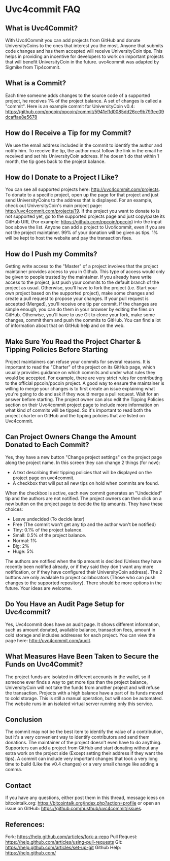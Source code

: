 Uvc4commit FAQ
===============

What is Uvc4Commit?
--------------------
With Uvc4Commit you can add projects from GitHub and donate UniversityCoins to the ones that interest you the most. Anyone that submits code changes and has them accepted will receive UniversityCoin tips. This helps in providing an incentive for developers to work on important projects that will benefit UniversityCoin in the future. uvc4commit was adapted by Sigmike from Tip4commit.

What is a Commit?
-----------------
Each time someone adds changes to the source code of a supported project, he receives 1% of the project balance. A set of changes is called a "commit". Here is an example commit for UniversityCoin v0.4: https://github.com/ppcoin/ppcoin/commit/5941effd0085dd26ce9b793ec09dcaffae8e5678

How do I Receive a Tip for my Commit?
-------------------------------------
We use the email address included in the commit to identify the author and notify him. To receive the tip, the author must follow the link in the email he received and set his UniversityCoin address. If he doesn't do that within 1 month, the tip goes back to the project balance.

How do I Donate to a Project I Like?
------------------------------------
You can see all supported projects here: http://uvc4commit.com/projects. To donate to a specific project, open up the page for that project and just send UniversityCoins to the address that is displayed. For an example, check out UniversityCoin's main project page: http://uvc4commit.com/projects/19. If the project you want to donate to is not supported yet, go to the supported projects page and just copy/paste its GitHub URL (For example: https://github.com/ppcoin/ppcoin) into the input box above the list. Anyone can add a project to Uvc4commit, even if you are not the project maintainer. 99% of your donation will be given as tips. 1% will be kept to host the website and pay the transaction fees.

How do I Push my Commits?
-------------------------
Getting write access to the "Master" of a project involves that the project maintainer provides access to you in Github. This type of access would only be given to people trusted by the maintainer. If you already have write access to the project, just push your commits to the default branch of the project as usual. Otherwise, you'll have to fork the project (i.e. Start your own project based on the supported project), make some changes and create a pull request to propose your changes. If your pull request is accepted (Merged), you'll receive one tip per commit. If the changes are simple enough, you can do them in your browser by editing the files on GitHub. Otherwise, you'll have to use Git to clone your fork, make some changes, commit them and push the commits to GitHub. You can find a lot of information about that on GitHub help and on the web.

Make Sure You Read the Project Charter & Tipping Policies Before Starting
-------------------------------------------------------------------------
Project maintainers can refuse your commits for several reasons. It is important to read the "Charter" of the project on its GitHub page, which usually provides guidance on which commits and under what rules they would be accepted. For example, there are very strict rules for contributing to the official ppcoin/ppcoin project. A good way to ensure the maintainer is willing to merge your changes is to first create an issue explaining what you're going to do and ask if they would merge a pull request. Wait for an answer before starting. The project owner can also edit the Tipping Policies section on their Uvc4commit project page to include more information on what kind of commits will be tipped. So it's important to read both the project charter on GitHub and the tipping policies that are listed on Uvc4commit.

Can Project Owners Change the Amount Donated to Each Commit?
------------------------------------------------------------
Yes, they have a new button "Change project settings" on the project page along the project name. In this screen they can change 2 things (for now):

* A text describing their tipping policies that will be displayed on the project page on uvc4commit.
* A checkbox that will put all new tips on hold when commits are found.

When the checkbox is active, each new commit generates an "Undecided" tip and the authors are not notified. The project owners can then click on a new button on the project page to decide the tip amounts. They have these choices:

* Leave undecided (To decide later)
* Free (The commit won't get any tip and the author won't be notified)
* Tiny: 0.1% of the project balance.
* Small: 0.5% of the project balance.
* Normal: 1%
* Big: 2%
* Huge: 5%

The authors are notified when the tip amount is decided (Unless they have recently been notified already, or if they said they don't want any more notification, or if they have configured their UniversityCoin address). The 2 buttons are only available to project collaborators (Those who can push changes to the supported repository). There should be more options in the future. Your ideas are welcome.

Do You Have an Audit Page Setup for Uvc4commit?
------------------------------------------------
Yes, Uvc4commit does have an audit page. It shows different information, such as amount donated, available balance, transaction fees, amount in cold storage and includes addresses for each project. You can view the page here: http://uvc4commit.com/audit.

What Measures Have Been Taken to Secure the Funds on Uvc4Commit?
-----------------------------------------------------------------
The project funds are isolated in different accounts in the wallet, so if someone ever finds a way to get more tips than the project balance, UniversityCoin will not take the funds from another project and will refuse the transaction. Projects with a high balance have a part of its funds moved to cold storage. This is still a manual operation, but will soon be automated. The website runs in an isolated virtual server running only this service.

Conclusion
-----------
The commit may not be the best item to identify the value of a contribution, but it's a very convenient way to identify contributors and send them donations. The maintainer of the project doesn't even have to do anything. Supporters can add a project from GitHub and start donating without any extra work on the project side (Except setting their address if they want the tips). A commit can include very important changes that took a very long time to build (Like the v0.4 changes) or a very small change like adding a comma.

Contact
-------
If you have any questions, either post them in this thread, message icess on bitcointalk.org: https://bitcointalk.org/index.php?action=profile or open an issue on GitHub: https://github.com/husthub/uvc4commit/issues.

References:
-----------
Fork: https://help.github.com/articles/fork-a-repo
Pull Request: https://help.github.com/articles/using-pull-requests
Git: https://help.github.com/articles/set-up-git
Github Help: https://help.github.com/

